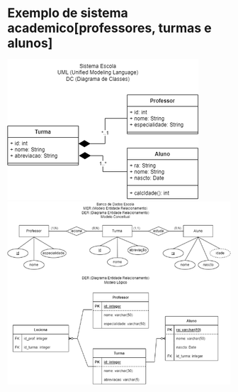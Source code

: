 # Exemplo de sistema academico[professores, turmas e alunos]
![Diagrama de Classes](./docs/dc_escola_2.0.png)
![Diagrama de entidades e relacionamentos](./docs/der_escola_1.0.png)